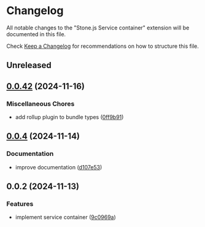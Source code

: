 # Changelog

All notable changes to the "Stone.js Service container" extension will be documented in this file.

Check [Keep a Changelog](http://keepachangelog.com/) for recommendations on how to structure this file.

## Unreleased


## [0.0.42](https://github.com/stonemjs/service-container/compare/v0.0.4...v0.0.42) (2024-11-16)


### Miscellaneous Chores

* add rollup plugin to bundle types ([0ff9b91](https://github.com/stonemjs/service-container/commit/0ff9b9142bca163f80869df46a66780942ea289c))

## [0.0.4](https://github.com/stonemjs/service-container/compare/v0.0.2...v0.0.4) (2024-11-14)


### Documentation

* improve documentation ([d107e53](https://github.com/stonemjs/service-container/commit/d107e53cee1123db0ac4e6e4969717095de089cd))

## 0.0.2 (2024-11-13)


### Features

* implement service container ([9c0969a](https://github.com/stonemjs/service-container/commit/9c0969a4246c13739f0f1d6c59c60d8e05f0518f))
